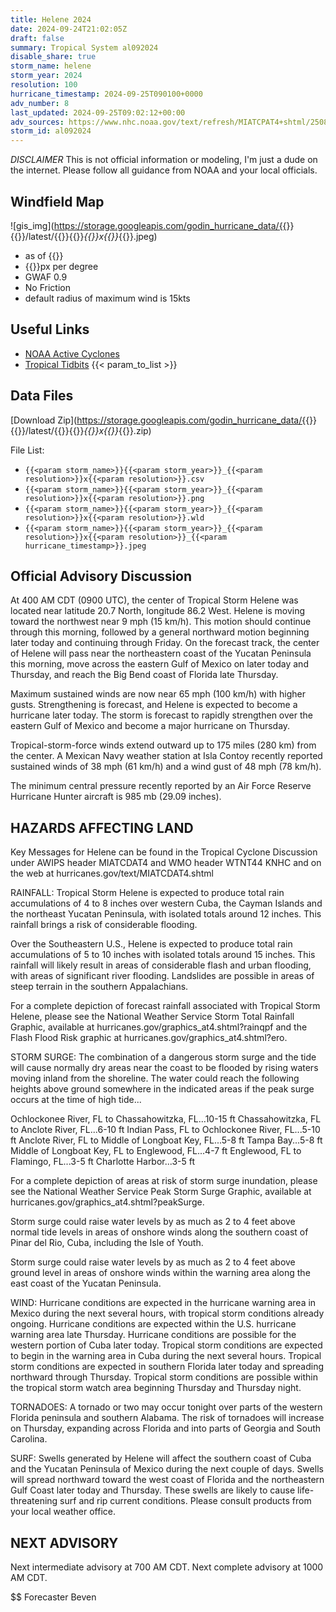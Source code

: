 ```yaml
---
title: Helene 2024
date: 2024-09-24T21:02:05Z
draft: false
summary: Tropical System al092024
disable_share: true
storm_name: helene
storm_year: 2024
resolution: 100
hurricane_timestamp: 2024-09-25T090100+0000
adv_number: 8
last_updated: 2024-09-25T09:02:12+00:00
adv_sources: https://www.nhc.noaa.gov/text/refresh/MIATCPAT4+shtml/250853.shtml;https://www.nhc.noaa.gov/refresh/graphics_at4+shtml/033010.shtml?cone
storm_id: al092024
---
```

*DISCLAIMER* This is not official information or modeling, I'm just a dude on the internet.  Please follow all guidance from NOAA and your local officials.

## Windfield Map
![gis_img](https://storage.googleapis.com/godin_hurricane_data/{{<param storm_name>}}{{<param storm_year>}}/latest/{{<param storm_name>}}{{<param storm_year>}}_{{<param resolution>}}x{{<param resolution>}}_{{<param hurricane_timestamp>}}.jpeg)

- as of {{<param last_updated>}}
- {{<param resolution>}}px per degree
- GWAF 0.9
- No Friction
- default radius of maximum wind is 15kts

## Useful Links
- [NOAA Active Cyclones](https://www.nhc.noaa.gov/)
- [Tropical Tidbits](https://www.tropicaltidbits.com/storminfo/)
{{< param_to_list >}}

## Data Files
[Download Zip](https://storage.googleapis.com/godin_hurricane_data/{{<param storm_name>}}{{<param storm_year>}}/latest/{{<param storm_name>}}{{<param storm_year>}}_{{<param resolution>}}x{{<param resolution>}}_{{<param hurricane_timestamp>}}.zip)

File List:
- `{{<param storm_name>}}{{<param storm_year>}}_{{<param resolution>}}x{{<param resolution>}}.csv`
- `{{<param storm_name>}}{{<param storm_year>}}_{{<param resolution>}}x{{<param resolution>}}.png`
- `{{<param storm_name>}}{{<param storm_year>}}_{{<param resolution>}}x{{<param resolution>}}.wld`
- `{{<param storm_name>}}{{<param storm_year>}}_{{<param resolution>}}x{{<param resolution>}}_{{<param hurricane_timestamp>}}.jpeg`


## Official Advisory Discussion
At 400 AM CDT (0900 UTC), the center of Tropical Storm Helene was
located near latitude 20.7 North, longitude 86.2 West. Helene is
moving toward the northwest near 9 mph (15 km/h).  This motion
should continue through this morning, followed by a general
northward motion beginning later today and continuing through
Friday.  On the forecast track, the center of Helene will pass near
the northeastern coast of the Yucatan Peninsula this morning, move
across the eastern Gulf of Mexico on later today and Thursday, and
reach the Big Bend coast of Florida late Thursday.
 
Maximum sustained winds are now near 65 mph (100 km/h) with higher
gusts.  Strengthening is forecast, and Helene is expected to become 
a hurricane later today.  The storm is forecast to rapidly 
strengthen over the eastern Gulf of Mexico and become a major 
hurricane on Thursday.
 
Tropical-storm-force winds extend outward up to 175 miles (280 km)
from the center. A Mexican Navy weather station at Isla Contoy 
recently reported sustained winds of 38 mph (61 km/h) and a wind 
gust of 48 mph (78 km/h).
 
The minimum central pressure recently reported by an Air Force 
Reserve Hurricane Hunter aircraft is 985 mb (29.09 inches).
 
 
HAZARDS AFFECTING LAND
----------------------
Key Messages for Helene can be found in the Tropical Cyclone
Discussion under AWIPS header MIATCDAT4 and WMO header WTNT44 KNHC
and on the web at hurricanes.gov/text/MIATCDAT4.shtml
 
RAINFALL: Tropical Storm Helene is expected to produce total rain
accumulations of 4 to 8 inches over western Cuba, the Cayman Islands
and the northeast Yucatan Peninsula, with isolated totals around 12
inches. This rainfall brings a risk of considerable flooding.
 
Over the Southeastern U.S., Helene is expected to produce total rain
accumulations of 5 to 10 inches with isolated totals around 15
inches. This rainfall will likely result in areas of considerable
flash and urban flooding, with areas of significant river flooding.
Landslides are possible in areas of steep terrain in the southern
Appalachians.
 
For a complete depiction of forecast rainfall associated with
Tropical Storm Helene, please see the National Weather Service Storm
Total Rainfall Graphic, available at
hurricanes.gov/graphics_at4.shtml?rainqpf and the Flash Flood Risk
graphic at hurricanes.gov/graphics_at4.shtml?ero.
 
STORM SURGE: The combination of a dangerous storm surge and the
tide will cause normally dry areas near the coast to be flooded by
rising waters moving inland from the shoreline.  The water could
reach the following heights above ground somewhere in the indicated
areas if the peak surge occurs at the time of high tide...
 
Ochlockonee River, FL to Chassahowitzka, FL...10-15 ft
Chassahowitzka, FL to Anclote River, FL...6-10 ft
Indian Pass, FL to Ochlockonee River, FL...5-10 ft
Anclote River, FL to Middle of Longboat Key, FL...5-8 ft
Tampa Bay...5-8 ft
Middle of Longboat Key, FL to Englewood, FL...4-7 ft
Englewood, FL to Flamingo, FL...3-5 ft
Charlotte Harbor...3-5 ft
 
For a complete depiction of areas at risk of storm surge inundation,
please see the National Weather Service Peak Storm Surge Graphic,
available at hurricanes.gov/graphics_at4.shtml?peakSurge.
 
Storm surge could raise water levels by as much as 2 to 4 feet above
normal tide levels in areas of onshore winds along the southern
coast of Pinar del Rio, Cuba, including the Isle of Youth.
 
Storm surge could raise water levels by as much as 2 to 4 feet above
ground level in areas of onshore winds within the warning area along
the east coast of the Yucatan Peninsula.
 
WIND: Hurricane conditions are expected in the hurricane warning 
area in Mexico during the next several hours, with tropical storm 
conditions already ongoing. Hurricane conditions are expected within 
the U.S. hurricane warning area late Thursday. Hurricane conditions 
are possible for the western portion of Cuba later today. Tropical 
storm conditions are expected to begin in the warning area in Cuba 
during the next several hours. Tropical storm conditions are 
expected in southern Florida later today and spreading northward 
through Thursday.  Tropical storm conditions are possible within the 
tropical storm watch area beginning Thursday and Thursday night.
 
TORNADOES: A tornado or two may occur tonight over parts of
the western Florida peninsula and southern Alabama.  The risk of
tornadoes will increase on Thursday, expanding across Florida and
into parts of Georgia and South Carolina.
 
SURF: Swells generated by Helene will affect the southern coast of 
Cuba and the Yucatan Peninsula of Mexico during the next couple of 
days.  Swells will spread northward toward the west coast of Florida 
and the northeastern Gulf Coast later today and Thursday. These 
swells are likely to cause life-threatening surf and rip current 
conditions.  Please consult products from your local weather office.
 
 
NEXT ADVISORY
-------------
Next intermediate advisory at 700 AM CDT.
Next complete advisory at 1000 AM CDT.
 
$$
Forecaster Beven